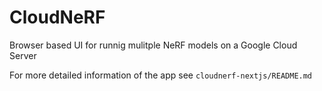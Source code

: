 # CloudNeRF
Browser based UI for runnig mulitple NeRF models on a Google Cloud Server

For more detailed information of the app see `cloudnerf-nextjs/README.md`
